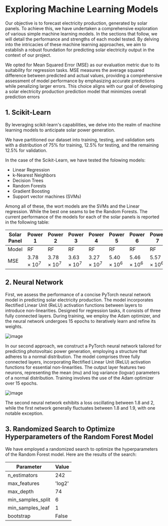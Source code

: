 # Exploring Machine Learning Models

Our objective is to forecast electricity production, generated by solar panels. 
To achieve this, we have undertaken a comprehensive exploration of various simple machine learning models. 
In the sections that follow, we will detail the performance and strengths of each model tested. 
By delving into the intricacies of these machine learning approaches, we aim to establish a robust foundation 
for predicting solar electricity output in the context of our project.

We opted for Mean Squared Error (MSE) as our evaluation metric due to its suitability for regression tasks.
MSE measures the average squared difference between predicted and actual values, providing a comprehensive assessment of model performance by emphasizing accurate predictions 
while penalizing larger errors. This choice aligns with our goal of developing a solar electricity production prediction model that minimizes overall prediction errors

## 1. Scikit-Learn
By leveraging scikit-learn's capabilities, we delve into the realm of machine learning models 
to anticipate solar power generation. 

We have partitioned our dataset into training, testing, and validation sets with a distribution of 75% for training, 12.5% for testing, and the remaining 12.5% for validation. 

In the case of the Scikit-Learn, we have tested the folowing models:
- Linear Regression
- k-Nearest Neighbors
- Decision Trees
- Random Forests
- Gradient Boosting
- Support vector machines (SVMs)

Among all of these, the wort models are the SVMs and the Linear regression. While the best one seams to be the Random Forests. The current performance of the models for each of the solar panels is reported in the following table:

| Solar Panel | Power 1 | Power 2 | Power 3 | Power 4 | Power 5 | Power 6 | Power 7 | Power 8 |
|-------------|---------|---------|---------|---------|---------|---------|---------|---------|
| Model       | RF      | RF      | RF      | RF      | RF      | RF      | RF      | RF      |
| MSE         | $3.78\times10^7$ | $3.78\times10^7$ | $3.63\times10^7$ | $3.27\times10^7$ | $5.40\times10^6$ | $5.46\times10^6$ | $5.57\times10^6$ | $5.47\times10^6$ |


## 2. Neural Network

First, we assess the performance of a concise PyTorch neural network model in predicting solar electricity production.
The model incorporates Rectified Linear Unit (ReLU) activation functions between layers to introduce non-linearities. 
Designed for regression tasks, it consists of three fully connected layers. During training, we employ the Adam optimizer, 
and the neural network undergoes 15 epochs to iteratively learn and refine its weights.


![image](https://github.com/lambi702/MLOps-TripleP/assets/73172824/74e52d8a-7d9e-4a75-9ce6-04fdce43e0c0)


In our second approach, we construct a PyTorch neural network tailored for predicting photovoltaic power generation, employing a structure that adheres to a normal distribution.
The model comprises three fully connected layers, incorporating Rectified Linear Unit (ReLU) activation functions for essential non-linearities. 
The output layer features two neurons, representing the mean (mu) and log variance (logvar) parameters of a normal distribution. Training involves the use of the Adam optimizer over 15 epochs.

![image](https://github.com/lambi702/MLOps-TripleP/assets/73172824/104f729e-f958-4784-a73b-a77a795850d0)


The second neural network exhibits a loss oscillating between 1.8 and 2, while the first network generally fluctuates between 1.8 and 1.9, with one notable exception.

## 3. Randomized Search to Optimize Hyperparameters of the Random Forest Model

We have employed a randomized search to optimize the hyperparameters of the Random Forest model.
Here are the results of the search:

| Parameter          | Value |
|--------------------|-------|
| n_estimators       | 242   |
| max_features       | 'log2'|
| max_depth          | 74    |
| min_samples_split  | 6     |
| min_samples_leaf   | 1     |
| bootstrap          | False |
